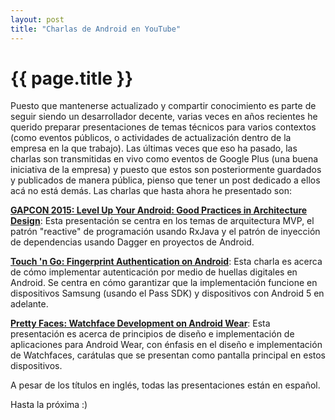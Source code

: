```yaml
---
layout: post
title: "Charlas de Android en YouTube"
---
```


{{ page.title }}
================

Puesto que mantenerse actualizado y compartir conocimiento es parte de seguir siendo un desarrollador decente, varias veces en años recientes he querido preparar presentaciones de temas técnicos para varios contextos (como eventos públicos, o actividades de actualización dentro de la empresa en la que trabajo). Las últimas veces que eso ha pasado, las charlas son transmitidas en vivo como eventos de Google Plus (una buena iniciativa de la empresa) y puesto que estos son posteriormente guardados y publicados de manera pública, pienso que tener un post dedicado a ellos acá no está demás. Las charlas que hasta ahora he presentado son:

<a href="https://plus.google.com/u/1/events/c48fnqkff9mf5h5pl4td1lkvu34"><b>GAPCON 2015: Level Up Your Android: Good Practices in Architecture Design</b></a>:  Esta presentación se centra en los temas de arquitectura MVP, el patrón "reactive" de programación usando RxJava y el patrón de inyección de dependencias usando Dagger en proyectos de Android.

<a href="https://plus.google.com/u/1/events/cg58o0g8c5iipvpguikqssshq38"><b>Touch 'n Go: Fingerprint Authentication on Android</b></a>: Esta charla es acerca de cómo implementar autenticación por medio de huellas digitales en Android. Se centra en cómo garantizar que la implementación funcione en dispositivos Samsung (usando el Pass SDK) y dispositivos con Android 5 en adelante.

<a href="https://plus.google.com/u/1/events/c1eb7p3aqdmv1ps6i707516kr9g"><b>Pretty Faces: Watchface Development on Android Wear</b></a>: Esta presentación es acerca de principios de diseño e implementación de aplicaciones para Android Wear, con énfasis en el diseño e implementación de Watchfaces, carátulas que se presentan como pantalla principal en estos dispositivos.

A pesar de los títulos en inglés, todas las presentaciones están en español.

Hasta la próxima :)
